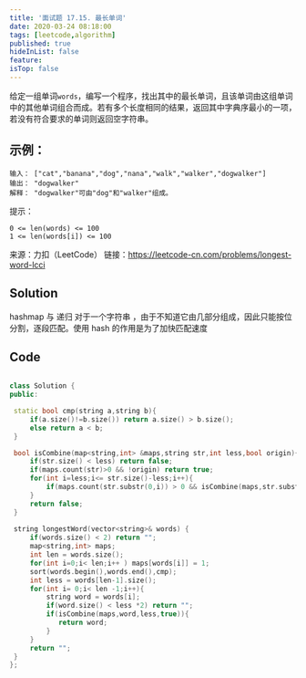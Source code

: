 ```yaml
---
title: '面试题 17.15. 最长单词'
date: 2020-03-24 08:18:00
tags: [leetcode,algorithm]
published: true
hideInList: false
feature: 
isTop: false
---
```

给定一组单词`words`，编写一个程序，找出其中的最长单词，且该单词由这组单词中的其他单词组合而成。若有多个长度相同的结果，返回其中字典序最小的一项，若没有符合要求的单词则返回空字符串。

## 示例：
```
输入： ["cat","banana","dog","nana","walk","walker","dogwalker"]
输出： "dogwalker"
解释： "dogwalker"可由"dog"和"walker"组成。
```
提示：
```
0 <= len(words) <= 100
1 <= len(words[i]) <= 100
```
来源：力扣（LeetCode）
链接：https://leetcode-cn.com/problems/longest-word-lcci


## Solution

   hashmap 与 递归
   对于一个字符串 ，由于不知道它由几部分组成，因此只能按位分割，逐段匹配。使用 hash 的作用是为了加快匹配速度
    
   
## Code

   ``` c++
  
class Solution {
public:
   
    static bool cmp(string a,string b){
        if(a.size()!=b.size()) return a.size() > b.size();
        else return a < b;
    } 

    bool isCombine(map<string,int> &maps,string str,int less,bool origin){
        if(str.size() < less) return false;
        if(maps.count(str)>0 && !origin) return true;
        for(int i=less;i<= str.size()-less;i++){
            if(maps.count(str.substr(0,i)) > 0 && isCombine(maps,str.substr(i,str.size()-i),less,false)) return true;
        }
        return false;
    }
     
    string longestWord(vector<string>& words) {
        if(words.size() < 2) return "";
        map<string,int> maps;
        int len = words.size();
        for(int i=0;i< len;i++ ) maps[words[i]] = 1;
        sort(words.begin(),words.end(),cmp);
        int less = words[len-1].size();
        for(int i= 0;i< len -1;i++){
            string word = words[i];
            if(word.size() < less *2) return "";
            if(isCombine(maps,word,less,true)){
               return word;
            }
        }
        return "";        
    }
};
   ```